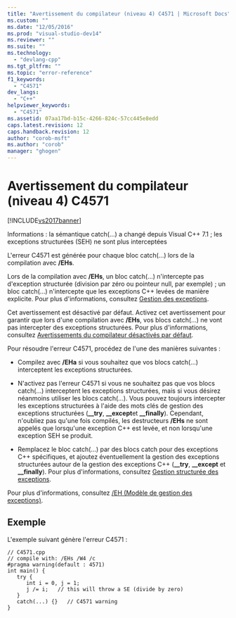 ```yaml
---
title: "Avertissement du compilateur (niveau 4) C4571 | Microsoft Docs"
ms.custom: ""
ms.date: "12/05/2016"
ms.prod: "visual-studio-dev14"
ms.reviewer: ""
ms.suite: ""
ms.technology: 
  - "devlang-cpp"
ms.tgt_pltfrm: ""
ms.topic: "error-reference"
f1_keywords: 
  - "C4571"
dev_langs: 
  - "C++"
helpviewer_keywords: 
  - "C4571"
ms.assetid: 07aa17bd-b15c-4266-824c-57cc445e8edd
caps.latest.revision: 12
caps.handback.revision: 12
author: "corob-msft"
ms.author: "corob"
manager: "ghogen"
---
```

# Avertissement du compilateur (niveau 4) C4571
[!INCLUDE[vs2017banner](../../assembler/inline/includes/vs2017banner.md)]

Informations : la sémantique catch\(...\) a changé depuis Visual C\+\+ 7.1 ; les exceptions structurées \(SEH\) ne sont plus interceptées  
  
 L'erreur C4571 est générée pour chaque bloc catch\(...\) lors de la compilation avec **\/EHs**.  
  
 Lors de la compilation avec **\/EHs**, un bloc catch\(...\) n'intercepte pas d'exception structurée \(division par zéro ou pointeur null, par exemple\) ; un bloc catch\(...\) n'intercepte que les exceptions C\+\+ levées de manière explicite.  Pour plus d'informations, consultez [Gestion des exceptions](../../cpp/exception-handling-in-visual-cpp.md).  
  
 Cet avertissement est désactivé par défaut.  Activez cet avertissement pour garantir que lors d'une compilation avec **\/EHs**, vos blocs catch\(...\) ne vont pas intercepter des exceptions structurées.  Pour plus d'informations, consultez [Avertissements du compilateur désactivés par défaut](../../preprocessor/compiler-warnings-that-are-off-by-default.md).  
  
 Pour résoudre l'erreur C4571, procédez de l'une des manières suivantes :  
  
-   Compilez avec **\/EHa** si vous souhaitez que vos blocs catch\(...\) interceptent les exceptions structurées.  
  
-   N'activez pas l'erreur C4571 si vous ne souhaitez pas que vos blocs catch\(...\) interceptent les exceptions structurées, mais si vous désirez néanmoins utiliser les blocs catch\(...\).  Vous pouvez toujours intercepter les exceptions structurées à l'aide des mots clés de gestion des exceptions structurées \(**\_\_try**, **\_\_except**et **\_\_finally**\).  Cependant, n'oubliez pas qu'une fois compilés, les destructeurs **\/EHs** ne sont appelés que lorsqu'une exception C\+\+ est levée, et non lorsqu'une exception SEH se produit.  
  
-   Remplacez le bloc catch\(...\) par des blocs catch pour des exceptions C\+\+ spécifiques, et ajoutez éventuellement la gestion des exceptions structurées autour de la gestion des exceptions C\+\+ \(**\_\_try**, **\_\_except** et **\_\_finally**\).  Pour plus d'informations, consultez [Gestion structurée des exceptions](../../cpp/structured-exception-handling-c-cpp.md).  
  
 Pour plus d'informations, consultez [\/EH \(Modèle de gestion des exceptions\)](../../build/reference/eh-exception-handling-model.md).  
  
## Exemple  
 L'exemple suivant génère l'erreur C4571 :  
  
```  
// C4571.cpp  
// compile with: /EHs /W4 /c  
#pragma warning(default : 4571)  
int main() {  
   try {  
      int i = 0, j = 1;  
      j /= i;   // this will throw a SE (divide by zero)  
   }  
   catch(...) {}   // C4571 warning  
}  
```